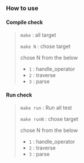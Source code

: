 ### How to use

#### Compile check
> ```make``` : all target
>
> ```make N``` : chose target
>
> chose N from the below
> * ```1``` : handle_operator
> * ```2``` : traverse
> * ```3``` : parse
>

#### Run check
> ```make run``` : Run all test
>
> ```make runN``` : chose target
>
> chose N from the below
> * ```1``` : handle_operator
> * ```2``` : traverse
> * ```3``` : parse
